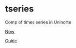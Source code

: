 # tseries
Comp of times series in Uninorte


[Now](https://raw.githack.com/keynes37/tseries/main/clases/Clase04.html)

[Guide](https://raw.githack.com/keynes37/tseries/main/GuiasdeR/Guia4.html)